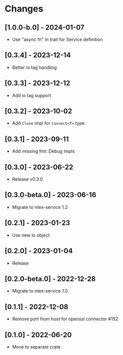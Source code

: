 # Changes

## [1.0.0-b.0] - 2024-01-07

* Use "async fn" in trait for Service definition

## [0.3.4] - 2023-12-14

* Better io tag handling

## [0.3.3] - 2023-12-12

* Add io tag support

## [0.3.2] - 2023-10-02

* Add `Clone` impl for `Connect<T>` type

## [0.3.1] - 2023-09-11

* Add missing fmt::Debug impls

## [0.3.0] - 2023-06-22

* Release v0.3.0

## [0.3.0-beta.0] - 2023-06-16

* Migrate to ntex-service 1.2

## [0.2.1] - 2023-01-23

* Use new Io object

## [0.2.0] - 2023-01-04

* Release

## [0.2.0-beta.0] - 2022-12-28

* Migrate to ntex-service 1.0

## [0.1.1] - 2022-12-08

* Remove port from host for openssl connector #152

## [0.1.0] - 2022-06-20

* Move to separate crate
